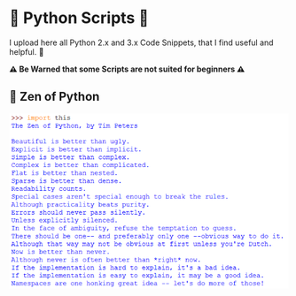 # 🐍 Python Scripts 🐍

I upload here all Python 2.x and 3.x Code Snippets, that I find useful and helpful. 🐍

**⚠️ Be Warned that some Scripts are not suited for beginners ⚠️**

## 📕 Zen of Python
![Zen of Python](Zen_of_Python/Zen_of_Python.png)
